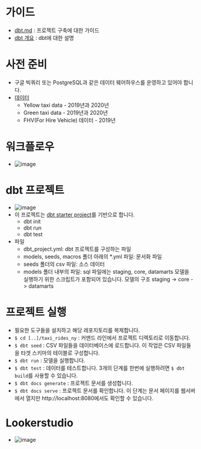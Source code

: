 # 가이드 
- [dbt.md](dbt.md) : 프로젝트 구축에 대한 가이드
- [dbt 개요](https://github.com/mjs1995/muse-data-engineer/blob/main/doc/workflow/dbt_base.md) : dbt에 대한 설명 

# 사전 준비
- 구글 빅쿼리 또는 PostgreSQL과 같은 데이터 웨어하우스를 운영하고 있어야 합니다.
- [데이터](https://www.nyc.gov/site/tlc/about/tlc-trip-record-data.page)
  - Yellow taxi data - 2019년과 2020년
  - Green taxi data - 2019년과 2020년
  - FHV(For Hire Vehicle) 데이터 - 2019년

# 워크플로우
- ![image](https://user-images.githubusercontent.com/4315804/148699280-964c4e0b-e685-4c0f-a266-4f3e097156c9.png)

# dbt 프로젝트 
- ![image](https://user-images.githubusercontent.com/4315804/152691312-e71b56a4-53ff-4884-859c-c9090dbd0db8.png)
- 이 프로젝트는 [dbt starter project](https://github.com/dbt-labs/dbt-starter-project)를 기반으로 합니다.
  - dbt init
  - dbt run
  - dbt test
- 파일
  - dbt_project.yml: dbt 프로젝트를 구성하는 파일 
  - models, seeds, macros 폴더 아래의 *.yml 파일: 문서화 파일
  - seeds 폴더의 csv 파일: 소스 데이터
  - models 폴더 내부의 파일: sql 파일에는 staging, core, datamarts 모델을 실행하기 위한 스크립트가 포함되어 있습니다. 모델의 구조 staging -> core -> datamarts

# 프로젝트 실행
- 필요한 도구들을 설치하고 해당 레포지토리를 복제합니다.
- `$ cd [..]/taxi_rides_ny` : 커맨드 라인에서 프로젝트 디렉토리로 이동합니다.
- `$ dbt seed` : CSV 파일들을 데이터베이스에 로드합니다. 이 작업은 CSV 파일들을 타겟 스키마의 테이블로 구성합니다.
- `$ dbt run` : 모델을 실행합니다.
- `$ dbt test` : 데이터를 테스트합니다. 3개의 단계를 한번에 실행하려면 `$ dbt build`를 사용할 수 있습니다.
- `$ dbt docs generate` : 프로젝트 문서를 생성합니다.
- `$ dbt docs serve` : 프로젝트 문서를 확인합니다. 이 단계는 문서 페이지를 웹서버에서 열지만 http://localhost:8080에서도 확인할 수 있습니다.

# Lookerstudio
- ![image](https://user-images.githubusercontent.com/47103479/234604394-9ac12a2a-9076-4b2a-bb4b-61b83611b0c6.png)
